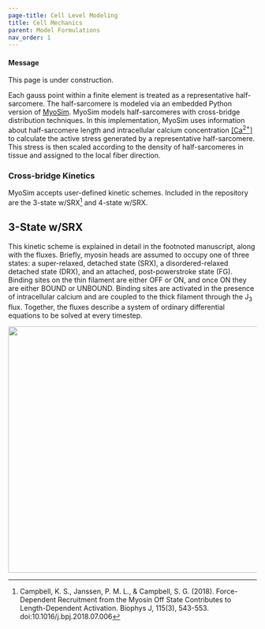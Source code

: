```yaml
---
page-title: Cell Level Modeling
title: Cell Mechanics
parent: Model Formulations
nav_order: 1
---
```


<div class="notice--info">
  <h4>Message</h4>
  <p>This page is under  construction.</p>
</div>

Each gauss point within a finite element is treated as a representative half-sarcomere. The half-sarcomere is modeled via an embedded Python version of [MyoSim](http://www.myosim.org). MyoSim models half-sarcomeres with cross-bridge distribution techniques. In this implementation, MyoSim uses information about half-sarcomere length and intracellular calcium concentration [[Ca<sup>2+</sup>]](https://mmoth.github.io/FEniCS-Myosim/pages/model_formulations/calcium_models/calcium_models.html) to calculate the active stress generated by a representative half-sarcomere. This stress is then scaled according to the density of half-sarcomeres in tissue and assigned to the local fiber direction.    

### Cross-bridge Kinetics
MyoSim accepts user-defined kinetic schemes. Included in the repository are the 3-state w/SRX[^1] and 4-state w/SRX.

## 3-State w/SRX
This kinetic scheme is explained in detail in the footnoted manuscript, along with the fluxes. Briefly, myosin heads are assumed to occupy one of three states: a super-relaxed, detached state (SRX), a disordered-relaxed detached state (DRX), and an attached, post-powerstroke state (FG). Binding sites on the thin filament are either OFF or ON, and once ON they are either BOUND or UNBOUND. Binding sites are activated in the presence of intracellular calcium and are coupled to the thick filament through the J<sub>3</sub> flux. Together, the fluxes describe a system of ordinary differential equations to be solved at every timestep.

<img src="https://github.com/mmoth-kurtis/MMotH-Vent/blob/master/docs/pages/model_formulations/cell_mechanics/three_state_corrected_background.png?raw=true" width="800" height="500">


[^1]: Campbell, K. S., Janssen, P. M. L., & Campbell, S. G. (2018). Force-Dependent Recruitment from the Myosin Off State Contributes to Length-Dependent Activation. Biophys J, 115(3), 543-553. doi:10.1016/j.bpj.2018.07.006
